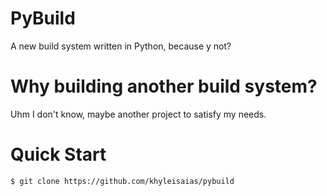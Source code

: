# PyBuild
A new build system written in Python, because y not?

# Why building another build system?
Uhm I don't know, maybe another project to satisfy my needs.

# Quick Start
```console
$ git clone https://github.com/khyleisaias/pybuild
```
